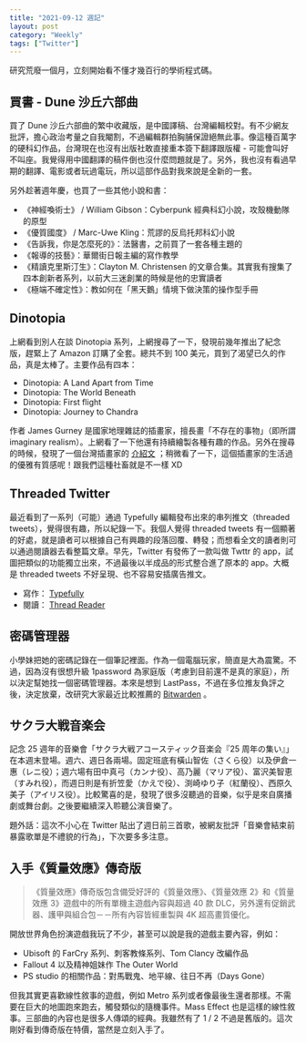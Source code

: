 ```yaml
---
title: "2021-09-12 週記"
layout: post
category: "Weekly"
tags: ["Twitter"]
---
```


研究荒廢一個月，立刻開始看不懂才幾百行的學術程式碼。

## 買書 - Dune 沙丘六部曲

買了 Dune 沙丘六部曲的繁中收藏版，是中國譯稿、台灣編輯校對。有不少網友批評，擔心政治考量之自我閹割，不過編輯群拍胸脯保證絕無此事。像這種百萬字的硬科幻作品，台灣現在也沒有出版社敢直接重本簽下翻譯跟版權 - 可能會叫好不叫座。我覺得用中國翻譯的稿件倒也沒什麼問題就是了。另外，我也沒有看過早期的翻譯、電影或者玩過電玩，所以這部作品對我來說是全新的一套。

另外趁著週年慶，也買了一些其他小說和書：

- 《神經喚術士》 / William Gibson：Cyberpunk 經典科幻小說，攻殼機動隊的原型
- 《優質國度》 / Marc-Uwe Kling：荒謬的反烏托邦科幻小說
- 《告訴我，你是怎麼死的》：法醫書，之前買了一套各種主題的
- 《報導的技藝》：華爾街日報主編的寫作教學
- 《精讀克里斯汀生》：Clayton M. Christensen 的文章合集。其實我有搜集了四本創新者系列，以前大三迷創業的時候是他的忠實讀者
- 《極端不確定性》：教如何在「黑天鵝」情境下做決策的操作型手冊

## Dinotopia

上網看到別人在談 Dinotopia 系列，上網搜尋了一下，發現前幾年推出了紀念版，趕緊上了 Amazon 訂購了全套。總共不到 100 美元，買到了渴望已久的作品，真是太棒了。主要作品有四本：

- Dinotopia: A Land Apart from Time
- Dinotopia: The World Beneath
- Dinotopia: First flight
- Dinotopia: Journey to Chandra

作者 James Gurney 是國家地理雜誌的插畫家，擅長畫「不存在的事物」（即所謂 imaginary realism）。上網看了一下他還有持續繪製各種有趣的作品。另外在搜尋的時候，發現了一個台灣插畫家的 [介紹文](https://www.smallx2.com/blog/dinotopia) ；稍微看了一下，這個插畫家的生活過的優雅有質感呢！跟我們這種社畜就是不一樣 XD

## Threaded Twitter

最近看到了一系列（可能）通過 Typefully 編輯發布出來的串列推文（threaded tweets），覺得很有趣，所以紀錄一下。我個人覺得 threaded tweets 有一個顯著的好處，就是讀者可以根據自己有興趣的段落回覆、轉發；而想看全文的讀者則可以通過閱讀器去看整篇文章。早先，Twitter 有發佈了一款叫做 Twttr 的 app，試圖把類似的功能獨立出來，不過最後以半成品的形式整合進了原本的 app。大概是 threaded tweets 不好呈現、也不容易安插廣告推文。

- 寫作： [Typefully](https://typefully.app/)
- 閱讀： [Thread Reader](https://threadreaderapp.com/)

## 密碼管理器

小學妹把她的密碼記錄在一個筆記裡面。作為一個電腦玩家，簡直是大為震驚。不過，因為沒有很想升級 1password 為家庭版（考慮到目前還不是真的家庭），所以決定幫她找一個密碼管理器。本來是想到 LastPass，不過在多位推友負評之後，決定放棄，改研究大家最近比較推薦的 [Bitwarden](https://bitwarden.com) 。

## サクラ大戦音楽会

記念 25 週年的音樂會「サクラ大戦アコースティック音楽会『25 周年の集い』」在本週末登場。週六、週日各兩場。固定班底有橫山智佐（さくら役）以及伊倉一惠（レニ役）；週六場有田中真弓（カンナ役）、高乃麗（マリア役）、富沢美智恵（すみれ役），而週日則是有折笠愛（かえで役）、渕崎ゆり子（紅蘭役）、西原久美子（アイリス役）。比較驚喜的是，發現了很多沒聽過的音樂，似乎是來自廣播劇或舞台劇。之後要繼續深入聆聽公演音樂了。

題外話：這次不小心在 Twitter 貼出了週日前三首歌，被網友批評「音樂會結束前暴露歌單是不禮貌的行為」，下次要多多注意。

## 入手《質量效應》傳奇版

> 《質量效應》傳奇版包含備受好評的《質量效應》、《質量效應 2》和《質量效應 3》遊戲中的所有單機主遊戲內容與超過 40 款 DLC，另外還有促銷武器、護甲與組合包－－所有內容皆經重製與 4K 超高畫質優化。

開放世界角色扮演遊戲我玩了不少，甚至可以說是我的遊戲主要內容，例如：

- Ubisoft 的 FarCry 系列、刺客教條系列、Tom Clancy 改編作品
- Fallout 4 以及精神姐妹作 The Outer World
- PS studio 的相關作品：對馬戰鬼、地平線、往日不再（Days Gone）

但我其實更喜歡線性敘事的遊戲，例如 Metro 系列或者像最後生還者那樣。不需要在巨大的地圖跑來跑去，觸發類似的隨機事件。Mass Effect 也是這樣的線性敘事。三部曲的內容也是很多人傳頌的經典。我雖然有了 1 / 2 不過是舊版的。這次剛好看到傳奇版在特價，當然是立刻入手了。

